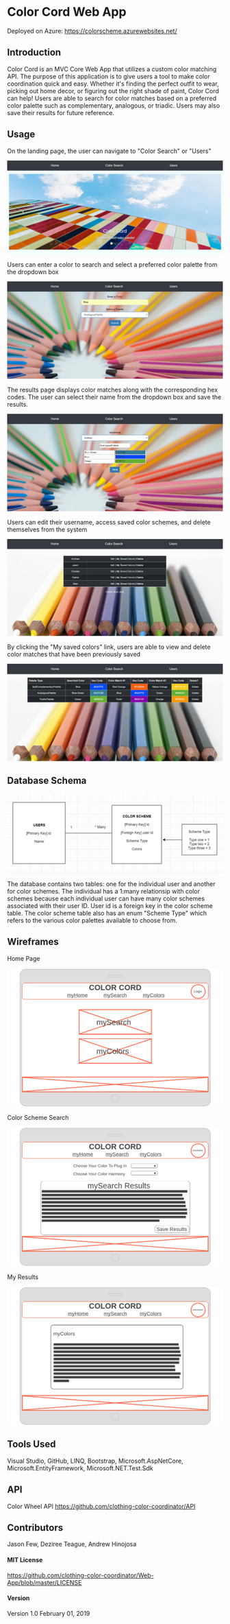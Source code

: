 # Color Cord Web App

Deployed on Azure: https://colorscheme.azurewebsites.net/

## Introduction

Color Cord is an MVC Core Web App that utilizes a custom color matching API.  The purpose of this application is to give users a tool to make color coordination quick and easy. Whether it's finding the perfect outfit to wear, picking out home decor, or figuring out the right shade of paint, Color Cord can help!  Users are able to search for color matches based on a preferred color palette such as complementary, analogous, or triadic.  Users may also save their results for future reference. 

## Usage

On the landing page, the user can navigate to "Color Search" or "Users"

![home](https://github.com/clothing-color-coordinator/Web-App/blob/master/Assets/home.JPG)

Users can enter a color to search and select a preferred color palette from the dropdown box

![search](https://github.com/clothing-color-coordinator/Web-App/blob/master/Assets/search.JPG)

The results page displays color matches along with the corresponding hex codes.  The user can select their name from the dropdown box and save the results.

![results](https://github.com/clothing-color-coordinator/Web-App/blob/master/Assets/results.JPG)

Users can edit their username, access saved color schemes, and delete themselves from the system

![users](https://github.com/clothing-color-coordinator/Web-App/blob/master/Assets/users.JPG)

By clicking the "My saved colors" link, users are able to view and delete color matches that have been previously saved

![savedmatches](https://github.com/clothing-color-coordinator/Web-App/blob/master/Assets/savedmatches.JPG)

## Database Schema

![colormatchdb](https://github.com/clothing-color-coordinator/Web-App/blob/master/Assets/colormatchdb.JPG)

The database contains two tables: one for the individual user and another for color schemes.  The individual has a 1:many relationsip with color schemes because each individual user can have many color schemes associated with their user ID.  User id is a foreign key in the color scheme table.  The color scheme table also has an enum "Scheme Type" which refers to the various color palettes available to choose from.    

## Wireframes

Home Page

![Home Page](https://github.com/clothing-color-coordinator/Web-App/blob/master/Assets/1-Homepage.png)

Color Scheme Search

![Color Scheme Search](https://github.com/clothing-color-coordinator/Web-App/blob/master/Assets/2-Color-Scheme-Search.png)

My Results

![myHuman Results](https://github.com/clothing-color-coordinator/Web-App/blob/master/Assets/3-myHuman-Results.png)

## Tools Used

Visual Studio, GitHub, LINQ, Bootstrap, Microsoft.AspNetCore, Microsoft.EntityFramework, Microsoft.NET.Test.Sdk 

## API 

Color Wheel API https://github.com/clothing-color-coordinator/API

## Contributors

Jason Few, Deziree Teague, Andrew Hinojosa

#### MIT License

https://github.com/clothing-color-coordinator/Web-App/blob/master/LICENSE

#### Version

Version 1.0  February 01, 2019